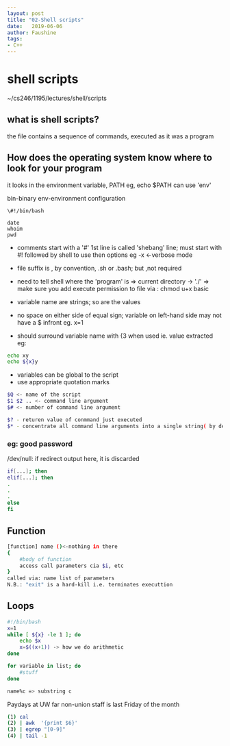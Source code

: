 ```yaml
---
layout: post
title: "02-Shell scripts"
date:   2019-06-06
author: Faushine
tags: 
- C++
---
```


# shell scripts

~/cs246/1195/lectures/shell/scripts

## what is shell scripts?

the file contains a sequence of commands, executed as it was a program

## How does the operating system know where to look for your program

it looks in the environment variable, PATH
eg, echo $PATH
can use 'env'

bin-binary
env-environment configuration

```
\#!/bin/bash
```

```
date
whoim
pwd
```

- comments start with a '#'
1st line is called 'shebang' line; must start with #!
followed by shell to use then options eg -x <-verbose mode

- file suffix is , by convention, .sh or .bash; but ,not required
  
- need to tell shell where the 'program' is 
=> current directory -> './'
=> make sure you add execute permission to file via : chmod u+x basic

- variable name are strings; so are the values
  
- no space on either side of equal sign; variable on left-hand side may not have a $ infront eg. x=1
  
- should surround variable name with {3 when used ie. value extracted eg:

```bash
echo xy
echo ${x}y
```

- variables can be global to the script
- use appropriate quotation marks 

```bash
$Q <- name of the script
$1 $2 .. <- command line argument
$# <- number of command line argument

$? - returen value of conmmand just executed
$* - concentrate all command line arguments into a single string( by default, separated by a space)
```

### eg: good password
/dev/null: if redirect output here, it is discarded

```bash
if[...]; then
elif[...]; then
.
.
.
else
fi
```

## Function

```bash
[function] name ()<-nothing in there
{
    #body of function
    access call parameters cia $i, etc
}
called via: name list of parameters
N.B.: "exit" is a hard-kill i.e. terminates executtion
```

## Loops

```bash
#!/bin/bash
x=1
while [ ${x} -le 1 ]; do
    echo $x
    x=$((x+1)) -> how we do arithmetic
done

for variable in list; do
    #stuff
done
```

```bash
name%c => substring c
```

Paydays at UW far non-union staff is last Friday of the month

```bash
(1) cal
(2) | awk  '{print $6}'
(3) | egrep "[0-9]"
(4) | tail -1
```